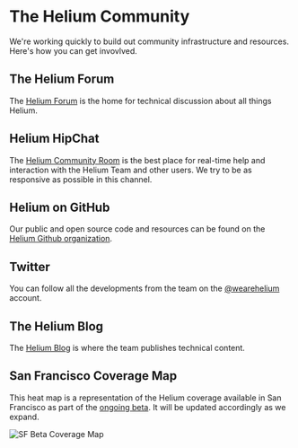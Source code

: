# The Helium Community

We're working quickly to build out community infrastructure and resources. Here's how you can get invovlved. 


## The Helium Forum

The [Helium Forum](http://forum.helium.co/) is the home for technical discussion about all things Helium. 

## Helium HipChat

The [Helium Community Room](https://www.hipchat.com/g0w30ttrl) is the best place for real-time help and interaction with the Helium Team and other users. We try to be as responsive as possible in this channel.

## Helium on GitHub

Our public and open source code and resources can be found on the [Helium Github organization](https://github.com/helium/). 


## Twitter 

You can follow all the developments from the team on the [@wearehelium](https://twitter.com/wearehelium) account. 

## The Helium Blog 

The [Helium Blog](https://www.helium.co/blog/) is where the team publishes technical content. 

## San Francisco Coverage Map 

This heat map is a representation of the Helium coverage available in San Francisco as part of the [ongoing beta](https://www.helium.co/#/beta). It will be updated accordingly as we expand.

![SF Beta Coverage Map](https://www.helium.co/docs/img/sf-beta-coverage.png)






